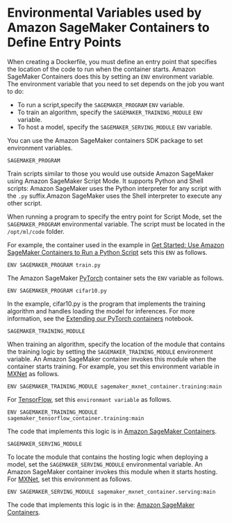 # Environmental Variables used by Amazon SageMaker Containers to Define Entry Points<a name="docker-container-environmental-variables-entrypoint"></a>

When creating a Dockerfile, you must define an entry point that specifies the location of the code to run when the container starts\. Amazon SageMaker Containers does this by setting an `ENV` environment variable\. The environment variable that you need to set depends on the job you want to do: 
+ To run a script,specify the `SAGEMAKER_PROGRAM` `ENV` variable\.
+ To train an algorithm, specify the `SAGEMAKER_TRAINING_MODULE` `ENV` variable\.
+ To host a model, specify the `SAGEMAKER_SERVING_MODULE` `ENV` variable\.

You can use the Amazon SageMaker containers SDK package to set environment variables\. 

`SAGEMAKER_PROGRAM`

Train scripts similar to those you would use outside Amazon SageMaker using Amazon SageMaker Script Mode\. It supports Python and Shell scripts: Amazon SageMaker uses the Python interpreter for any script with the `.py` suffix\.Amazon SageMaker uses the Shell interpreter to execute any other script\.

When running a program to specify the entry point for Script Mode, set the `SAGEMAKER_PROGRAM` environmental variable\. The script must be located in the `/opt/ml/code` folder\. 

For example, the container used in the example in [Get Started: Use Amazon SageMaker Containers to Run a Python Script](build-container-to-train-script-get-started.md) sets this `ENV` as follows\.

```
ENV SAGEMAKER_PROGRAM train.py
```

 The Amazon SageMaker [PyTorch](https://github.com/aws/sagemaker-mxnet-container/blob/master/docker/1.3.0/final/Dockerfile.cpu#L63) container sets the `ENV` variable as follows\.

```
ENV SAGEMAKER_PROGRAM cifar10.py
```

In the example, cifar10\.py is the program that implements the training algorithm and handles loading the model for inferences\. For more information, see the [Extending our PyTorch containers](https://github.com/awslabs/amazon-sagemaker-examples/blob/master/advanced_functionality/pytorch_extending_our_containers/pytorch_extending_our_containers.ipynb) notebook\. 

`SAGEMAKER_TRAINING_MODULE`

When training an algorithm, specify the location of the module that contains the training logic by setting the `SAGEMAKER_TRAINING_MODULE` environment variable\. An Amazon SageMaker container invokes this module when the container starts training\. For example, you set this environment variable in [MXNet](https://github.com/aws/sagemaker-mxnet-container/blob/master/docker/1.3.0/final/Dockerfile.cpu#L63) as follows\.

```
ENV SAGEMAKER_TRAINING_MODULE sagemaker_mxnet_container.training:main
```

For [TensorFlow](https://github.com/aws/sagemaker-tensorflow-container/blob/script-mode/docker/1.12.0/Dockerfile.cpu#92), set this `environmant variable` as follows\.

```
ENV SAGEMAKER_TRAINING_MODULE sagemaker_tensorflow_container.training:main
```

The code that implements this logic is in [Amazon SageMaker Containers](https://github.com/aws/sagemaker-containers/blob/master/src/sagemaker_containers/_trainer.py)\.

`SAGEMAKER_SERVING_MODULE`

To locate the module that contains the hosting logic when deploying a model, set the `SAGEMAKER_SERVING_MODULE` environmental variable\. An Amazon SageMaker container invokes this module when it starts hosting\. For [MXNet](https://github.com/aws/sagemaker-mxnet-container/blob/master/docker/1.3.0/final/Dockerfile), set this environment as follows\.

```
ENV SAGEMAKER_SERVING_MODULE sagemaker_mxnet_container.serving:main
```

The code that implements this logic is in the: [Amazon SageMaker Containers](https://github.com/aws/sagemaker-containers/blob/master/src/sagemaker_containers/_server.py)\.